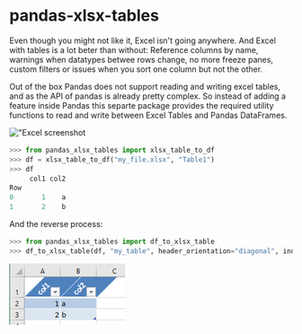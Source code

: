 # pandas-xlsx-tables

Even though you might not like it, Excel isn't going anywhere. And Excel with tables is a lot beter than without: Reference columns by name, warnings when datatypes betwee rows change, no more freeze panes, custom filters or issues when you sort one column but not the other.

Out of the box Pandas does not support reading and writing excel tables, and as the API of pandas is already pretty complex. So instead of adding a feature inside Pandas this separte package provides the required utility functions to read and write between Excel Tables and Pandas DataFrames.

!["Excel screenshot](https://raw.githubusercontent.com/VanOord/pandas-xlsx-tables/master/docs/_static/xlsx_table_1.png)

```python
>>> from pandas_xlsx_tables import xlsx_table_to_df
>>> df = xlsx_table_to_df("my_file.xlsx", "Table1")
>>> df
     col1 col2
Row
0       1    a
1       2    b
```
And the reverse process:

```python
>>> from pandas_xlsx_tables import df_to_xlsx_table
>>> df_to_xlsx_table(df, "my_table", header_orientation="diagonal", index=False)
```

!["Excel screenshot](https://raw.githubusercontent.com/VanOord/pandas-xlsx-tables/master/docs/_static/xlsx_table_2.png)

